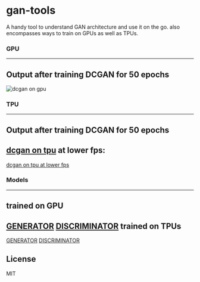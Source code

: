 # gan-tools
A handy tool to understand GAN architecture and use it on the go. also encompasses ways to train on GPUs as well as TPUs.

### GPU
----
Output after training DCGAN for 50 epochs
----
![dcgan on gpu](link1)

### TPU
----
Output after training DCGAN for 50 epochs
----
[dcgan on tpu][link2]
at lower fps:
----
[dcgan on tpu at lower fps][link3]

### Models
----
trained on GPU
----
[GENERATOR][link5]
[DISCRIMINATOR][link4]
trained on TPUs
----
[GENERATOR][link7]
[DISCRIMINATOR][link6]

License
--
MIT


[link1]: <https://github.com/ravis2114/gan-tools/blob/main/output/dcgan.gif>
[link2]: <https://github.com/ravis2114/gan-tools/blob/main/output/dcgan_tpu.gif>
[link3]: <https://github.com/ravis2114/gan-tools/blob/main/output/dcgan_tpu_fps.gif>
[link4]: <https://github.com/ravis2114/gan-tools/blob/main/models/GPU/discriminator.h5>
[link5]: <https://github.com/ravis2114/gan-tools/blob/main/models/GPU/generator.h5>
[link6]: <https://github.com/ravis2114/gan-tools/blob/main/models/TPU/discriminator_tpu.h5>
[link7]: <https://github.com/ravis2114/gan-tools/blob/main/models/TPU/generator_tpu.h5>
